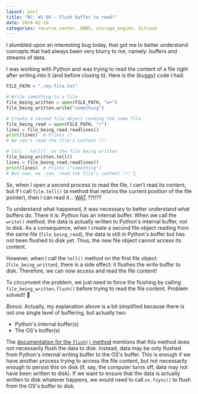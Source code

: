 ```yaml
---
layout: post
title: "RC: W1 D5 — Flush buffer to read!"
date: 2024-02-16
categories: recurse_center, DMBS, storage_engine, bitcask
---
```


I stumbled upon an interesting bug today, that got me to better understand concepts that had always been very blurry to
me, namely: buffers and streams of data.

I was working with Python and was trying to read the content of a file right after writing into it (and before closing
it). Here is the (buggy) code I had:

```python
FILE_PATH = "./my-file.txt"

# Write something to a file
file_being_written = open(FILE_PATH, "w+")
file_being_written.write("something")

# Create a second file object reading the same file
file_being_read = open(FILE_PATH, "r")
lines = file_being_read.readlines()
print(lines)  # Prints []
# We can't read the file's content !!!

# Call `.tell()` on the file being written
file_being_written.tell()
lines = file_being_read.readlines()
print(lines)  # Prints ["something"]
# But now, we _can_ read the file's content !!! 🤯
```

So, when I open a second process to read the file, I can't read its content, but if I call `file.tell()` (a method that
returns the current position of the file pointer), then I can read it... [WAT](https://www.destroyallsoftware.com/talks/wat) ??!!??

To understand what happened, it was necessary to better understand what buffers do.
There it is: Python has an internal buffer. When we call the `write()` method, the data is actually written to Python's
internal buffer, not to disk.
As a consequence, when I create a second file object reading from the same file (`file_being_read`), the data is still
in Python's buffer but has not been flushed to disk yet. Thus, the new file object cannot access its content.

However, when I call the `tell()` method on the first file object (`file_being_written`), there is a side effect: it
flushes the write buffer to disk. Therefore, we can now access and read the file content!

To circumvent the problem, we just need to force the flushing by calling `file_being_written.flush()` before trying to
read the file content. Problem solved!! 🎉

_Bonus:_
Actually, my explanation above is a bit simplified because there is not one single level of buffering, but actually two:

- Python's internal buffer(s)
- The OS's buffer(s)

The [documentation for the `flush()` method](https://docs.python.org/2/library/stdtypes.html#file.flush) mentions that
this method does not necessarily flush the data to disk.
Instead, data may be only flushed from Python's internal writing buffer to the OS's buffer.
This is enough if we have another process trying to access the file content, but not necessarily enough to persist this
on disk (if, say, the computer turns off, data may not have been written to disk).
If we want to ensure that the data is actually written to disk whatever happens, we would need to call `os.fsync()` to
flush from the OS's buffer to disk.

